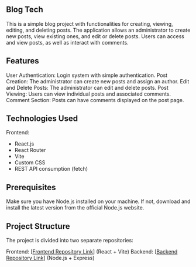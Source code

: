 ## Blog Tech
This is a simple blog project with functionalities for creating, viewing, editing, and deleting posts. The application allows an administrator to create new posts, view existing ones, and edit or delete posts. Users can access and view posts, as well as interact with comments.

## Features
User Authentication: Login system with simple authentication.
Post Creation: The administrator can create new posts and assign an author.
Edit and Delete Posts: The administrator can edit and delete posts.
Post Viewing: Users can view individual posts and associated comments.
Comment Section: Posts can have comments displayed on the post page.

## Technologies Used
Frontend:
- React.js
- React Router
- Vite
- Custom CSS
- REST API consumption (fetch)

## Prerequisites
Make sure you have Node.js installed on your machine. If not, download and install the latest version from the official Node.js website.

## Project Structure
The project is divided into two separate repositories:

Frontend: [[Frontend Repository Link](https://github.com/Karla-Cavalcante/frontend-blog-api)] (React + Vite)
Backend: [[Backend Repository Link](https://github.com/Karla-Cavalcante/blog-api)] (Node.js + Express)
